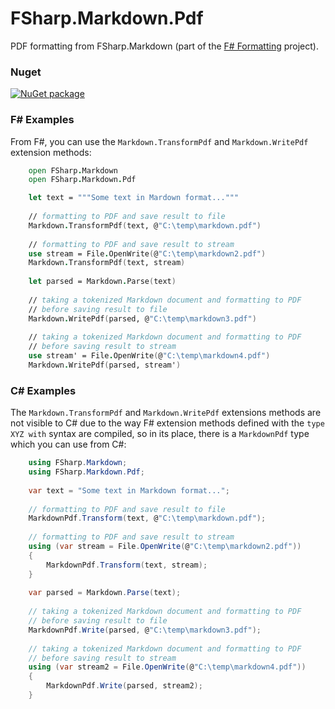 # FSharp.Markdown.Pdf


PDF formatting from FSharp.Markdown (part of the [F# Formatting](https://github.com/tpetricek/FSharp.Formatting) project).

### Nuget

<a href="https://nuget.org/packages/FSharp.Markdown.Pdf/"><img src="http://theburningmonk.com/images/Markdown-PDF-nuget-install.png" alt="NuGet package"/></a>


### F# Examples

From F#, you can use the `Markdown.TransformPdf` and `Markdown.WritePdf` extension methods:

```fsharp
    open FSharp.Markdown
    open FSharp.Markdown.Pdf

    let text = """Some text in Mardown format..."""
    
    // formatting to PDF and save result to file
    Markdown.TransformPdf(text, @"C:\temp\markdown.pdf")
    
    // formatting to PDF and save result to stream
    use stream = File.OpenWrite(@"C:\temp\markdown2.pdf")
    Markdown.TransformPdf(text, stream)
    
    let parsed = Markdown.Parse(text)
    
    // taking a tokenized Markdown document and formatting to PDF
    // before saving result to file
    Markdown.WritePdf(parsed, @"C:\temp\markdown3.pdf")
    
    // taking a tokenized Markdown document and formatting to PDF
    // before saving result to stream
    use stream' = File.OpenWrite(@"C:\temp\markdown4.pdf")
    Markdown.WritePdf(parsed, stream')
```
    
### C# Examples

The `Markdown.TransformPdf` and `Markdown.WritePdf` extensions methods are not visible to C# due to the way F# extension methods defined with the `type XYZ with` syntax are compiled, so in its place, there is a `MarkdownPdf` type which you can use from C#:
    
```csharp
    using FSharp.Markdown;
    using FSharp.Markdown.Pdf;
    
    var text = "Some text in Markdown format...";
    
    // formatting to PDF and save result to file
    MarkdownPdf.Transform(text, @"C:\temp\markdown.pdf");
    
    // formatting to PDF and save result to stream
    using (var stream = File.OpenWrite(@"C:\temp\markdown2.pdf"))
    {
        MarkdownPdf.Transform(text, stream);
    }
    
    var parsed = Markdown.Parse(text);
    
    // taking a tokenized Markdown document and formatting to PDF
    // before saving result to file
    MarkdownPdf.Write(parsed, @"C:\temp\markdown3.pdf");
    
    // taking a tokenized Markdown document and formatting to PDF
    // before saving result to stream
    using (var stream2 = File.OpenWrite(@"C:\temp\markdown4.pdf"))
    {
        MarkdownPdf.Write(parsed, stream2);
    }
```
